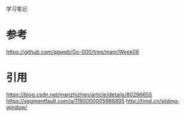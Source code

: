 学习笔记

# 参考
https://github.com/qgweb/Go-000/tree/main/Week06

# 引用
https://blog.csdn.net/manzhizhen/article/details/80296655
https://segmentfault.com/a/1190000005988895
http://timd.cn/sliding-window/
